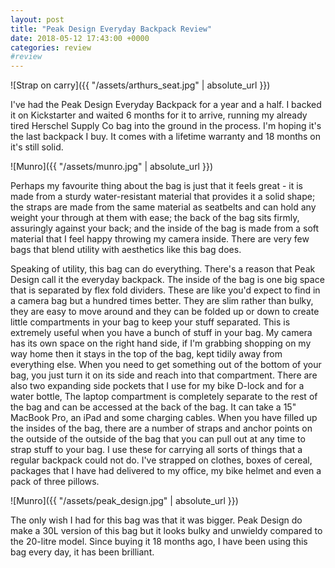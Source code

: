 ```yaml
---
layout: post
title: "Peak Design Everyday Backpack Review"
date: 2018-05-12 17:43:00 +0000
categories: review
#review
---
```


![Strap on carry]({{ "/assets/arthurs_seat.jpg" | absolute_url }})

I've had the Peak Design Everyday Backpack for a year and a half. I backed it on Kickstarter and waited 6 months for it to arrive, running my already tired Herschel Supply Co bag into the ground in the process. I'm hoping it's the last backpack I buy. It comes with a lifetime warranty and 18 months on it's still solid. 

![Munro]({{ "/assets/munro.jpg" | absolute_url }})

Perhaps my favourite thing about the bag is just that it feels great - it is made from a sturdy water-resistant material that provides it a solid shape; the straps are made from the same material as seatbelts and can hold any weight your through at them with ease; the back of the bag sits firmly, assuringly against your back; and the inside of the bag is made from a soft material that I feel happy throwing my camera inside. There are very few bags that blend utility with aesthetics like this bag does.

Speaking of utility, this bag can do everything. There's a reason that Peak Design call it the everyday backpack. The inside of the bag is one big space that is separated by flex fold dividers. These are like you'd expect to find in a camera bag but a hundred times better. They are slim rather than bulky, they are easy to move around and they can be folded up or down to create little compartments in your bag to keep your stuff separated. This is extremely useful when you have a bunch of stuff in your bag. My camera has its own space on the right hand side, if I'm grabbing shopping on my way home then it stays in the top of the bag, kept tidily away from everything else. When you need to get something out of the bottom of your bag, you just turn it on its side and reach into that compartment. There are also two expanding side pockets that I use for my bike D-lock and for a water bottle, The laptop compartment is completely separate to the rest of the bag and can be accessed at the back of the bag. It can take a 15" MacBook Pro, an iPad and some charging cables. When you have filled up the insides of the bag, there are a number of straps and anchor points on the outside of the outside of the bag that you can pull out at any time to strap stuff to your bag. I use these for carrying all sorts of things that a regular backpack could not do. I've strapped on clothes, boxes of cereal, packages that I have had delivered to my office, my bike helmet and even a pack of three pillows.


![Munro]({{ "/assets/peak_design.jpg" | absolute_url }})

The only wish I had for this bag was that it was bigger. Peak Design do make a 30L version of this bag but it looks bulky and unwieldy compared to the 20-litre model. Since buying it 18 months ago, I have been using this bag every day, it has been brilliant. 